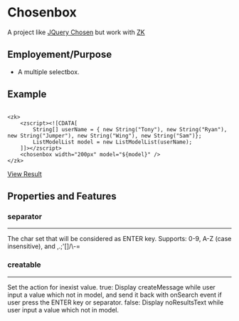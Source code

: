 Chosenbox
=========================================
A project like [JQuery Chosen](https://github.com/harvesthq/chosen/) but work with [ZK](http://www.zkoss.org/)

Employement/Purpose
------------------------------

- A multiple selectbox.


Example
------------------------------

<pre><code>
&lt;zk&gt;
	&lt;zscript&gt;&lt;![CDATA[
		String[] userName = { new String("Tony"), new String("Ryan"), new String("Jumper"), new String("Wing"), new String("Sam")};
		ListModelList model = new ListModelList(userName);
	]]&gt;&lt;/zscript&gt;
	&lt;chosenbox width="200px" model="${model}" /&gt;
&lt;/zk&gt;
</code></pre>

[View Result](https://github.com/benbai123/chosenbox/blob/master/sample_src/img/Chosenbox_ex_01.png)

Properties and Features
------------------------------

### separator
------------------------------
The char set that will be considered as ENTER key.
Supports: 0-9, A-Z (case insensitive), and ,.;'[]/\\-=

### creatable
------------------------------
Set the action for inexist value.
true: Display createMessage while user input a value which not in model, and send it back with onSearch event if user press the ENTER key or separator.
false: Display noResultsText while user input a value which not in model.